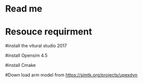 # Read me

# Resouce requirment
#install the vitural studio 2017

#install Opensim 4.5

#install Cmake

#Down load arm model from https://simtk.org/projects/upexdyn

#
